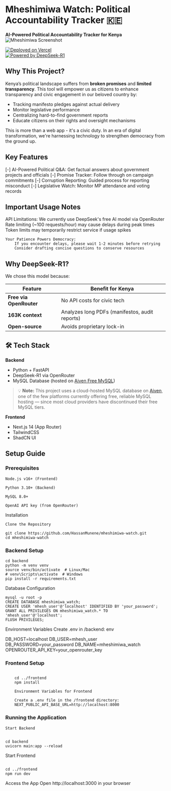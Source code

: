 # Mheshimiwa Watch: Political Accountability Tracker 🇰🇪  
**AI-Powered Political Accountability Tracker for Kenya**  
![Mheshimiwa Screenshot](https://github.com/user-attachments/assets/d7217a9b-a1d4-4b78-b7bf-c1a92bbac715)

[![Deployed on Vercel](https://img.shields.io/badge/Deployed%20on-Vercel-black?logo=vercel)](https://mheshimiwa-watch.vercel.app/)  
[![Powered by DeepSeek-R1](https://img.shields.io/badge/Powered%20by-DeepSeek--R1-6e48aa?logo=openai)](https://openrouter.ai/models/deepseek/deepseek-r1:free)

## Why This Project?
Kenya’s political landscape suffers from **broken promises** and **limited transparency**. This tool will empower us as citizens to enhance transparency and civic engagement in our beloved country by:  
- Tracking manifesto pledges against actual delivery
- Monitor legislative performance
- Centralizing hard-to-find government reports  
- Educate citizens on their rights and oversight mechanisms

This is more than a web app - it's a civic duty. In an era of digital transformation, we're harnessing technology to strengthen democracy from the ground up.

## Key Features
[-] AI-Powered Political Q&A: Get factual answers about government projects and officials
[-] Promise Tracker: Follow through on campaign commitments
[-] Corruption Reporting: Guided process for reporting misconduct
[-] Legislative Watch: Monitor MP attendance and voting records

## Important Usage Notes
API Limitations:
        We currently use DeepSeek's free AI model via OpenRouter
        Rate limiting (~100 requests/hour) may cause delays during peak times
        Token limits may temporarily restrict service if usage spikes

    Your Patience Powers Democracy:
        If you encounter delays, please wait 1-2 minutes before retrying
        Consider drafting concise questions to conserve resources

## Why DeepSeek-R1?  
We chose this model because:  

| Feature               | Benefit for Kenya                                  |
|-----------------------|---------------------------------------------------|
| **Free via OpenRouter** | No API costs for civic tech                       |
| **163K context**      | Analyzes long PDFs (manifestos, audit reports)    |
| **Open-source**       | Avoids proprietary lock-in                        |


## 🛠️ Tech Stack  
**Backend**  
- Python + FastAPI  
- DeepSeek-R1 via OpenRouter  
- MySQL Database (hosted on [Aiven Free MySQL](https://aiven.io/free-mysql-database))  

> 💡 **Note:** This project uses a cloud-hosted MySQL database on [Aiven](https://aiven.io/free-mysql-database), one of the few platforms currently offering free, reliable MySQL hosting — since most cloud providers have discontinued their free MySQL tiers.

**Frontend**  
- Next.js 14 (App Router)  
- TailwindCSS  
- ShadCN UI  

## Setup Guide  

### Prerequisites

    Node.js v16+ (Frontend)

    Python 3.10+ (Backend)

    MySQL 8.0+

    OpenAI API key (from OpenRouter)

Installation

    Clone the Repository


```
git clone https://github.com/HassanMunene/mheshimiwa-watch.git
cd mheshimiwa-watch
```

### Backend Setup
```
cd backend
python -m venv venv
source venv/bin/activate  # Linux/Mac
# venv\Scripts\activate  # Windows
pip install -r requirements.txt
```

Database Configuration
```
mysql -u root -p
CREATE DATABASE mheshimiwa_watch;
CREATE USER 'mhesh_user'@'localhost' IDENTIFIED BY 'your_password';
GRANT ALL PRIVILEGES ON mheshimiwa_watch.* TO 'mhesh_user'@'localhost';
FLUSH PRIVILEGES;
```

Environment Variables
Create .env in /backend:
env

DB_HOST=localhost
DB_USER=mhesh_user
DB_PASSWORD=your_password
DB_NAME=mheshimiwa_watch
OPENROUTER_API_KEY=your_openrouter_key

### Frontend Setup
```

    cd ../frontend
    npm install

    Environment Variables for Frontend

    Create a .env file in the /frontend directory:
    NEXT_PUBLIC_API_BASE_URL=http://localhost:8000
```

### Running the Application

    Start Backend
```

cd backend
uvicorn main:app --reload
```

Start Frontend
```

cd ../frontend
npm run dev
```

Access the App
Open http://localhost:3000 in your browser
